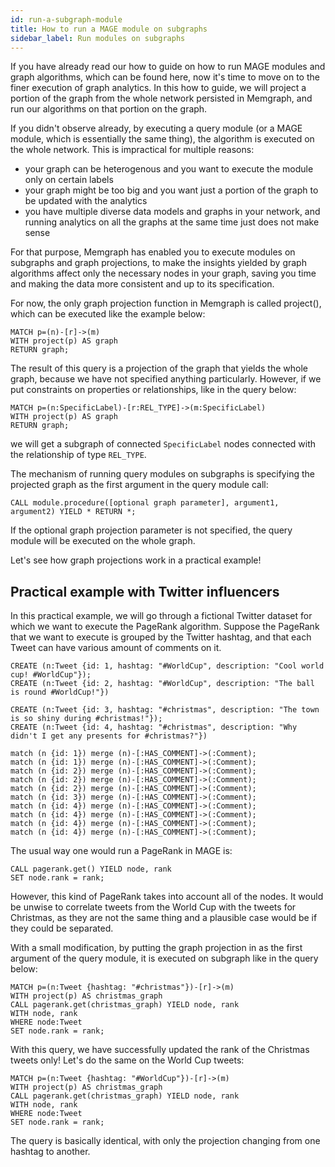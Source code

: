 ```yaml
---
id: run-a-subgraph-module
title: How to run a MAGE module on subgraphs
sidebar_label: Run modules on subgraphs
---
```


If you have already read our how to guide on how to run MAGE modules and graph algorithms,
which can be found here, now it's time to move on to the finer execution of graph analytics.
In this how to guide, we will project a portion of the graph from the whole network persisted in 
Memgraph, and run our algorithms on that portion on the graph.

If you didn't observe already, by executing a query module (or a MAGE module, which is essentially
the same thing), the algorithm is executed on the whole network. This is impractical for multiple
reasons:
- your graph can be heterogenous and you want to execute the module only on certain labels
- your graph might be too big and you want just a portion of the graph to be updated
with the analytics
- you have multiple diverse data models and graphs in your network, and
running analytics on all the graphs at the same time just does not make sense

For that purpose, Memgraph has enabled you to execute modules on subgraphs and graph
projections, to make the insights yielded by graph algorithms affect only the
necessary nodes in your graph, saving you time and making the data more consistent
and up to its specification.

For now, the only graph projection function in Memgraph is called project(),
which can be executed like the example below: 

```cypher
MATCH p=(n)-[r]->(m)
WITH project(p) AS graph
RETURN graph;
```

The result of this query is a projection of the graph that yields the whole graph,
because we have not specified anything particularly. However, if we put constraints on
properties or relationships, like in the query below:

```cypher
MATCH p=(n:SpecificLabel)-[r:REL_TYPE]->(m:SpecificLabel)
WITH project(p) AS graph
RETURN graph;
```

we will get a subgraph of connected `SpecificLabel` nodes connected with the relationship
of type `REL_TYPE`.

The mechanism of running query modules on subgraphs is specifying the projected graph as the
first argument in the query module call:

```cypher
CALL module.procedure([optional graph parameter], argument1, argument2) YIELD * RETURN *;
```

If the optional graph projection parameter is not specified, the query module will be executed on the
whole graph.

Let's see how graph projections work in a practical example!


## Practical example with Twitter influencers

In this practical example, we will go through a fictional Twitter dataset for which we
want to execute the PageRank algorithm.
Suppose the PageRank that we want to execute is grouped by the Twitter hashtag, and that
each Tweet can have various amount of comments on it.

```cypher
CREATE (n:Tweet {id: 1, hashtag: "#WorldCup", description: "Cool world cup! #WorldCup"});
CREATE (n:Tweet {id: 2, hashtag: "#WorldCup", description: "The ball is round #WorldCup!"})

CREATE (n:Tweet {id: 3, hashtag: "#christmas", description: "The town is so shiny during #christmas!"});
CREATE (n:Tweet {id: 4, hashtag: "#christmas", description: "Why didn't I get any presents for #christmas?"})

match (n {id: 1}) merge (n)-[:HAS_COMMENT]->(:Comment);
match (n {id: 1}) merge (n)-[:HAS_COMMENT]->(:Comment);
match (n {id: 2}) merge (n)-[:HAS_COMMENT]->(:Comment);
match (n {id: 2}) merge (n)-[:HAS_COMMENT]->(:Comment);
match (n {id: 2}) merge (n)-[:HAS_COMMENT]->(:Comment);
match (n {id: 3}) merge (n)-[:HAS_COMMENT]->(:Comment);
match (n {id: 4}) merge (n)-[:HAS_COMMENT]->(:Comment);
match (n {id: 4}) merge (n)-[:HAS_COMMENT]->(:Comment);
match (n {id: 4}) merge (n)-[:HAS_COMMENT]->(:Comment);
match (n {id: 4}) merge (n)-[:HAS_COMMENT]->(:Comment);
```

The usual way one would run a PageRank in MAGE is:

```cypher
CALL pagerank.get() YIELD node, rank
SET node.rank = rank;
```

However, this kind of PageRank takes into account all of the nodes. It would be unwise to correlate tweets from the
World Cup with the tweets for Christmas, as they are not the same thing and a plausible case would be if they
could be separated.

With a small modification, by putting the graph projection in as the first argument of the query module, it is 
executed on subgraph like in the query below:

```cypher
MATCH p=(n:Tweet {hashtag: "#christmas"})-[r]->(m)
WITH project(p) AS christmas_graph
CALL pagerank.get(christmas_graph) YIELD node, rank
WITH node, rank
WHERE node:Tweet
SET node.rank = rank;
```

With this query, we have successfully updated the rank of the Christmas tweets only! Let's do the same
on the World Cup tweets:

```cypher
MATCH p=(n:Tweet {hashtag: "#WorldCup"})-[r]->(m)
WITH project(p) AS christmas_graph
CALL pagerank.get(christmas_graph) YIELD node, rank
WITH node, rank
WHERE node:Tweet
SET node.rank = rank;
```

The query is basically identical, with only the projection changing from one hashtag to another.